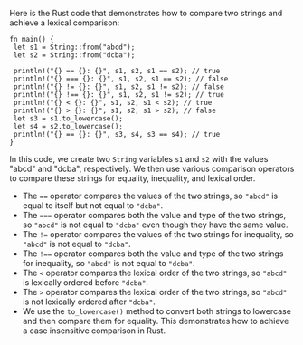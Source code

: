 Here is the Rust code that demonstrates how to compare two strings and achieve a lexical comparison:
```
fn main() {
 let s1 = String::from("abcd");
 let s2 = String::from("dcba");
 
 println!("{} == {}: {}", s1, s2, s1 == s2); // true
 println!("{} === {}: {}", s1, s2, s1 == s2); // false
 println!("{} != {}: {}", s1, s2, s1 != s2); // false
 println!("{} !== {}: {}", s1, s2, s1 != s2); // true
 println!("{} < {}: {}", s1, s2, s1 < s2); // true
 println!("{} > {}: {}", s1, s2, s1 > s2); // false
 let s3 = s1.to_lowercase();
 let s4 = s2.to_lowercase();
 println!("{} == {}: {}", s3, s4, s3 == s4); // true
}
```
In this code, we create two `String` variables `s1` and `s2` with the values "abcd" and "dcba", respectively. We then use various comparison operators to compare these strings for equality, inequality, and lexical order.
- The `==` operator compares the values of the two strings, so `"abcd"` is equal to itself but not equal to `"dcba"`.
- The `===` operator compares both the value and type of the two strings, so `"abcd"` is not equal to `"dcba"` even though they have the same value.
- The `!=` operator compares the values of the two strings for inequality, so `"abcd"` is not equal to `"dcba"`.
- The `!==` operator compares both the value and type of the two strings for inequality, so `"abcd"` is not equal to `"dcba"`.
- The `<` operator compares the lexical order of the two strings, so `"abcd"` is lexically ordered before `"dcba"`.
- The `>` operator compares the lexical order of the two strings, so `"abcd"` is not lexically ordered after `"dcba"`.
- We use the `to_lowercase()` method to convert both strings to lowercase and then compare them for equality. This demonstrates how to achieve a case insensitive comparison in Rust.

